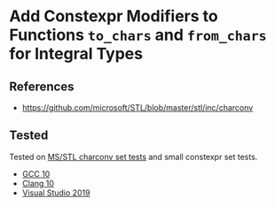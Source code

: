 # Add Constexpr Modifiers to Functions `to_chars` and `from_chars` for Integral Types

## References

* <https://github.com/microsoft/STL/blob/master/stl/inc/charconv>

## Tested

Tested on [MS/STL charconv set tests](/test) and small constexpr set tests.

* [GCC 10](https://github.com/Neargye/charconv-constexpr-proposal/actions/workflows/ubuntu.yml)
* [Clang 10](https://github.com/Neargye/charconv-constexpr-proposal/actions/workflows/ubuntu.yml)
* [Visual Studio 2019](https://ci.appveyor.com/project/Neargye/charconv-constexpr-proposal/branch/integral)
